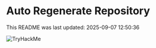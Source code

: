# Auto Regenerate Repository

This README was last updated: 2025-09-07 12:50:36

 ![TryHackMe](https://tryhackme.com/badge/533634)